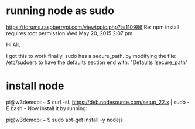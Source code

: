 


# running node as sudo
https://forums.raspberrypi.com/viewtopic.php?t=110986
Re: npm install requires root permission
Wed May 20, 2015 2:07 pm

Hi All,

I got this to work finally. sudo has a secure_path.
by modifying the file: /etc/sudoers to have the defaults section end with:
"Defaults !secure_path"

# install node
pi@w3demopi:~ $ curl -sL https://deb.nodesource.com/setup_22.x | sudo -E bash -
Now install it by running:

pi@w3demopi:~ $ sudo apt-get install -y nodejs